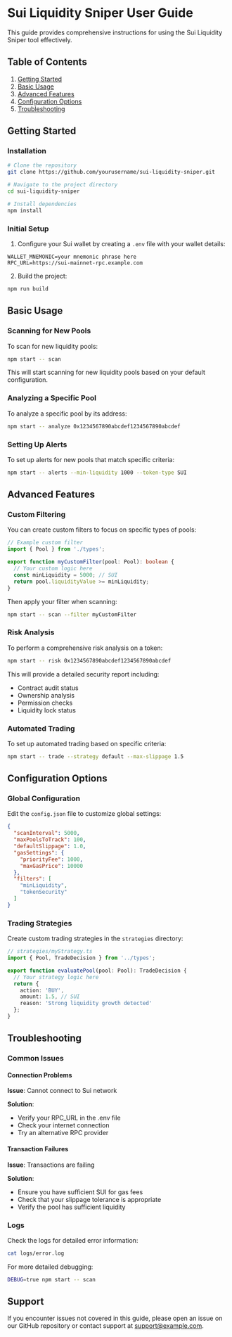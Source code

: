 # Sui Liquidity Sniper User Guide

This guide provides comprehensive instructions for using the Sui Liquidity Sniper tool effectively.

## Table of Contents

1. [Getting Started](#getting-started)
2. [Basic Usage](#basic-usage)
3. [Advanced Features](#advanced-features)
4. [Configuration Options](#configuration-options)
5. [Troubleshooting](#troubleshooting)

## Getting Started

### Installation

```bash
# Clone the repository
git clone https://github.com/yourusername/sui-liquidity-sniper.git

# Navigate to the project directory
cd sui-liquidity-sniper

# Install dependencies
npm install
```

### Initial Setup

1. Configure your Sui wallet by creating a `.env` file with your wallet details:

```
WALLET_MNEMONIC=your mnemonic phrase here
RPC_URL=https://sui-mainnet-rpc.example.com
```

2. Build the project:

```bash
npm run build
```

## Basic Usage

### Scanning for New Pools

To scan for new liquidity pools:

```bash
npm start -- scan
```

This will start scanning for new liquidity pools based on your default configuration.

### Analyzing a Specific Pool

To analyze a specific pool by its address:

```bash
npm start -- analyze 0x1234567890abcdef1234567890abcdef
```

### Setting Up Alerts

To set up alerts for new pools that match specific criteria:

```bash
npm start -- alerts --min-liquidity 1000 --token-type SUI
```

## Advanced Features

### Custom Filtering

You can create custom filters to focus on specific types of pools:

```typescript
// Example custom filter
import { Pool } from './types';

export function myCustomFilter(pool: Pool): boolean {
  // Your custom logic here
  const minLiquidity = 5000; // SUI
  return pool.liquidityValue >= minLiquidity;
}
```

Then apply your filter when scanning:

```bash
npm start -- scan --filter myCustomFilter
```

### Risk Analysis

To perform a comprehensive risk analysis on a token:

```bash
npm start -- risk 0x1234567890abcdef1234567890abcdef
```

This will provide a detailed security report including:
- Contract audit status
- Ownership analysis
- Permission checks
- Liquidity lock status

### Automated Trading

To set up automated trading based on specific criteria:

```bash
npm start -- trade --strategy default --max-slippage 1.5
```

## Configuration Options

### Global Configuration

Edit the `config.json` file to customize global settings:

```json
{
  "scanInterval": 5000,
  "maxPoolsToTrack": 100,
  "defaultSlippage": 1.0,
  "gasSettings": {
    "priorityFee": 1000,
    "maxGasPrice": 10000
  },
  "filters": [
    "minLiquidity",
    "tokenSecurity"
  ]
}
```

### Trading Strategies

Create custom trading strategies in the `strategies` directory:

```typescript
// strategies/myStrategy.ts
import { Pool, TradeDecision } from '../types';

export function evaluatePool(pool: Pool): TradeDecision {
  // Your strategy logic here
  return {
    action: 'BUY',
    amount: 1.5, // SUI
    reason: 'Strong liquidity growth detected'
  };
}
```

## Troubleshooting

### Common Issues

#### Connection Problems

**Issue**: Cannot connect to Sui network

**Solution**: 
- Verify your RPC_URL in the .env file
- Check your internet connection
- Try an alternative RPC provider

#### Transaction Failures

**Issue**: Transactions are failing

**Solution**:
- Ensure you have sufficient SUI for gas fees
- Check that your slippage tolerance is appropriate
- Verify the pool has sufficient liquidity

### Logs

Check the logs for detailed error information:

```bash
cat logs/error.log
```

For more detailed debugging:

```bash
DEBUG=true npm start -- scan
```

## Support

If you encounter issues not covered in this guide, please open an issue on our GitHub repository or contact support at support@example.com.